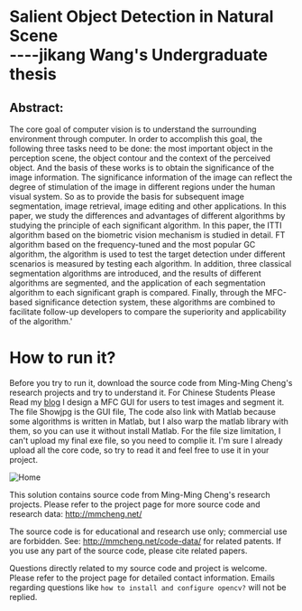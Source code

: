 Salient Object Detection in Natural Scene    
----jikang Wang's  Undergraduate thesis
==================
## Abstract: 

The core goal of computer vision is to understand the surrounding environment through computer. In order to accomplish this goal, the following three tasks need to be done: the most important object in the perception scene, the object contour and the context of the perceived object. And the basis of these works is to obtain the significance of the image information. The significance information of the image can reflect the degree of stimulation of the image in different regions under the human visual system. So as to provide the basis for subsequent image segmentation, image retrieval, image editing and other applications.
In this paper, we study the differences and advantages of different algorithms by studying the principle of each significant algorithm. In this paper, the ITTI algorithm based on the biometric vision mechanism is studied in detail. FT algorithm based on the frequency-tuned and the most popular GC algorithm, the algorithm is used to test the target detection under different scenarios is measured by testing each algorithm. In addition, three classical segmentation algorithms are introduced, and the results of different algorithms are segmented, and the application of each segmentation algorithm to each significant graph is compared. Finally, through the MFC-based significance detection system, these algorithms are combined to facilitate follow-up developers to compare the superiority and applicability of the algorithm.'

# How to run it?
Before you try to run it, download the source code from Ming-Ming Cheng's research projects and try to understand it.
For Chinese Students Please Read my [blog](http://www.cnblogs.com/cnblogs321114287/p/6543837.html)
I design a MFC GUI for users to test images and segment it. The file Showjpg is the GUI file, The code also link with Matlab because some algorithms is written in Matlab, but I also warp the matlab library with them, so you can use it without install Matlab.
For the file size limitation, I can't upload my final exe file, so you need to complie it. I'm sure I already upload all the core code, so try to read it and feel free to use it in your project.

![Home](http://images2015.cnblogs.com/blog/719177/201704/719177-20170428104210381-1822087940.png)





This solution contains source code from Ming-Ming Cheng's research projects.
Please refer to the project page for more source code and research data: 
http://mmcheng.net/

The source code is for educational and research use only; commercial use are 
forbidden. See: http://mmcheng.net/code-data/ for related patents.
If you use any part of the source code, please cite related papers.

Questions directly related to my source code and project is welcome. Please
refer to the project page for detailed contact information. Emails regarding
questions like `how to install and configure opencv?` will not be replied.
